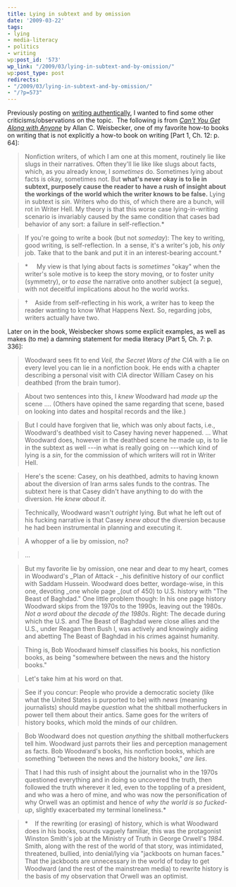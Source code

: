 ```yaml
---
title: Lying in subtext and by omission
date: '2009-03-22'
tags:
- lying
- media-literacy
- politics
- writing
wp:post_id: '573'
wp_link: "/2009/03/lying-in-subtext-and-by-omission/"
wp:post_type: post
redirects:
- "/2009/03/lying-in-subtext-and-by-omission/"
- "/?p=573"
---
```


Previously posting on [writing authentically](http://www.island94.org/2009/03/pratfalls-to-writing-authentically/), I wanted to find some other criticisms/observations on the topic.  The following is from [_Can't You Get Along with Anyone_](http://www.amazon.com/Cant-You-Get-Along-Anyone/dp/0979711703) by Allan C. Weisbecker, one of my favorite how-to books on writing that is not explicitly a how-to book on writing [Part 1, Ch. 12: p. 64]:

> Nonfiction writers, of which I am one at this moment, routinely lie like slugs in their narratives. Often they'll lie like like slugs about facts, which, as you already know, I _sometimes_ do. Sometimes lying about facts is okay, sometimes not. But **what's never okay is to lie in subtext, purposely cause the reader to have a rush of insight about the workings of the world which the writer knows to be false.** Lying in subtext is _sin_. Writers who do this, of which there are a bunch, will rot in Writer Hell. My theory is that this worse case lying-in-writing scenario is invariably caused by the same condition that cases bad behavior of any sort: a failure in self-reflection.\*

>

> If you're going to write a book (but not _someday_): The key to writing, good writing, is self-reflection. In  a sense, it's a writer's job, his _only_ job. Take that to the bank and put it in an interest-bearing account.†

>

> \*     My view is that lying about facts is _sometimes_ "okay" when the writer's sole motive is to keep the story moving, or to foster unity (symmetry), or to _ease_ the narrative onto another subject (a segue), with not deceitful implications about ho the world works.

>

> †    Aside from self-reflecting in his work, a writer has to keep the reader wanting to know What Happens Next. So, regarding jobs, writers actually have two.

>

Later on in the book, Weisbecker shows some explicit examples, as well as makes (to me) a damning statement for media literacy [Part 5, Ch. 7: p. 336]:

> Woodward sees fit to end _Veil, the Secret Wars of the CIA_ with a lie on every level you can lie in a nonfiction book. He ends with a chapter describing a personal visit with CIA director William Casey on his deathbed (from the brain tumor).

>

> About two sentences into this, I _knew_ Woodward had _made up_ the scene .... (Others have opined the same regarding that scene, based on looking into dates and hospital records and the like.)

>

> But I could have forgiven that lie, which was only about facts, i.e., Woodward's deathbed visit to Casey having never happened. ... What Woodward does, however in the deathbed scene he made up, is to lie in the subtext as well ---in what is really going on ---which kind of lying is a _sin_, for the commission of which writers will rot in Writer Hell.

>

> Here's the scene: Casey, on his deathbed, admits to having known about the diversion of Iran arms sales funds to the contras. The subtext here is that Casey didn't have anything to do with the diversion. He _knew about it_.

>

> Technically, Woodward wasn't _outright_ lying. But what he left out of his fucking narrative is that Casey _knew about_ the diversion because he had been instrumental in planning and executing it.

>

> A whopper of a lie by omission, no?

>

> ...

>

> But my favorite lie by omission, one near and dear to my heart, comes in Woodward's _Plan of Attack - _his definitive history of our conflict with Saddam Hussein. Woodward does better, wordage-wise, in this one, devoting _one whole page _(out of 450) to U.S. history with "The Beast of Baghdad." One little problem though: In his one page history Woodward skips from the 1970s to the 1990s, leaving out the 1980s. _Not a word about the decade of the 1980s_. Right: The decade during which the U.S. and The Beast of Baghdad were close allies and the U.S., under Reagan then Bush I, was actively and knowingly aiding and abetting The Beast of Baghdad in his crimes against humanity.

>

> Thing is, Bob Woodward himself classifies his books, his nonfiction books, as being "somewhere between the news and the history books."

>

> Let's take him at his word on that.

>

> See if you concur: People who provide a democratic society (like what the United States is purported to be) with _news_ (meaning journalists) should maybe _question_ what the shitball motherfuckers in power tell them about their antics. Same goes for the writers of history books, which mold the minds of our children.

>

> Bob Woodward does not question _anything_ the shitball motherfuckers tell him. Woodward just parrots their lies and perception management as facts. Bob Woodward's books, his nonfiction books, which are something "between the news and the history books," _are lies_.

>

> That I had this rush of insight about the journalist who in the 1970s questioned everything and in doing so uncovered the truth, then followed the truth wherever it led, even to the toppling of a president, and who was a hero of mine, and who was now the personification of why Orwell was an optimist and hence of _why the world is so fucked-up_, slightly exacerbated my terminal loneliness.\*

>

> \*    If the rewriting (or erasing) of history, which is what Woodward does in his books, sounds vaguely familiar, this was the protagonist Winston Smith's job at the Ministry of Truth in George Orwell's _1984_. Smith, along with the rest of the world of that story, was intimidated, threatened, bullied, into denial/lying via "jackboots on human faces." That the jackboots are unnecessary in the world of today to get Woodward (and the rest of the mainstream media) to rewrite history is the basis of my observation that Orwell was an optimist.

>
